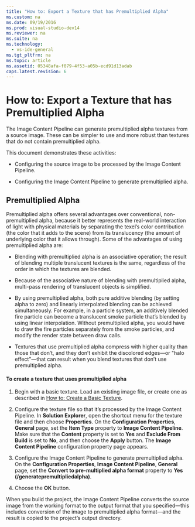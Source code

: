 ```yaml
---
title: "How to: Export a Texture that has Premultiplied Alpha"
ms.custom: na
ms.date: 09/19/2016
ms.prod: visual-studio-dev14
ms.reviewer: na
ms.suite: na
ms.technology: 
  - vs-ide-general
ms.tgt_pltfrm: na
ms.topic: article
ms.assetid: 05348afa-f079-4f53-a05b-ecd91d13adab
caps.latest.revision: 6
---
```

# How to: Export a Texture that has Premultiplied Alpha
The Image Content Pipeline can generate premultiplied alpha textures from a source image. These can be simpler to use and more robust than textures that do not contain premultiplied alpha.  
  
 This document demonstrates these activities:  
  
-   Configuring the source image to be processed by the Image Content Pipeline.  
  
-   Configuring the Image Content Pipeline to generate premultiplied alpha.  
  
## Premultiplied Alpha  
 Premultiplied alpha offers several advantages over conventional, non-premultiplied alpha, because it better represents the real-world interaction of light with physical materials by separating the texel’s color contribution (the color that it adds to the scene) from its translucency (the amount of underlying color that it allows through). Some of the advantages of using premultiplied alpha are:  
  
-   Blending with premultiplied alpha is an associative operation; the result of blending multiple translucent textures is the same, regardless of the order in which the textures are blended.  
  
-   Because of the associative nature of blending with premultiplied alpha, multi-pass rendering of translucent objects is simplified.  
  
-   By using premultiplied alpha, both pure additive blending (by setting alpha to zero) and linearly interpolated blending can be achieved simultaneously. For example, in a particle system, an additively blended fire particle can become a translucent smoke particle that’s blended by using linear interpolation. Without premultiplied alpha, you would have to draw the fire particles separately from the smoke particles, and modify the render state between draw calls.  
  
-   Textures that use premultiplied alpha compress with higher quality than those that don’t, and they don’t exhibit the discolored edges—or "halo effect"—that can result when you blend textures that don’t use premultiplied alpha.  
  
#### To create a texture that uses premultiplied alpha  
  
1.  Begin with a basic texture. Load an existing image file, or create one as described in [How to: Create a Basic Texture](../vs140/How-to--Create-a-Basic-Texture.md).  
  
2.  Configure the texture file so that it’s processed by the Image Content Pipeline. In **Solution Explorer**, open the shortcut menu for the texture file and then choose **Properties**. On the **Configuration Properties**, **General** page, set the **Item Type** property to **Image Content Pipeline**. Make sure that the **Content** property is set to **Yes** and **Exclude From Build** is set to **No**, and then choose the **Apply** button. The **Image Content Pipeline** configuration property page appears.  
  
3.  Configure the Image Content Pipeline to generate premultiplied alpha. On the **Configuration Properties**, **Image Content Pipeline**, **General** page, set the **Convert to pre-multiplied alpha format** property to **Yes (/generatepremultipliedalpha)**.  
  
4.  Choose the **OK** button.  
  
 When you build the project, the Image Content Pipeline converts the source image from the working format to the output format that you specified—this includes conversion of the image to premultiplied alpha format—and the result is copied to the project’s output directory.